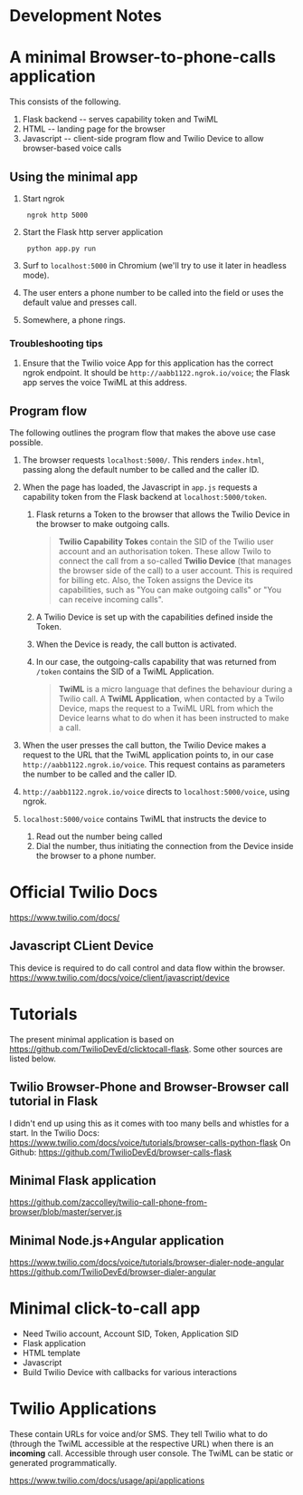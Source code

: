 Development Notes
=================

# A minimal Browser-to-phone-calls application
This consists of the following.

1. Flask backend -- serves capability token and TwiML
2. HTML -- landing page for the browser
3. Javascript -- client-side program flow and Twilio Device to allow browser-based voice calls

## Using the minimal app

1. Start ngrok

        ngrok http 5000

2. Start the Flask http server application

        python app.py run

3. Surf to `localhost:5000` in Chromium (we'll try to use it later in headless mode).
4. The user enters a phone number to be called into the field or uses the default value and presses call.
5. Somewhere, a phone rings.

### Troubleshooting tips
   1. Ensure that the Twilio voice App for this application has the correct ngrok endpoint. It should be `http://aabb1122.ngrok.io/voice`; the Flask app serves the voice TwiML at this address.

## Program flow

The following outlines the program flow that makes the above use case possible.

1. The browser requests `localhost:5000/`. This renders `index.html`, passing along the default number to be called and the caller ID.
2. When the page has loaded, the Javascript in `app.js` requests a capability token from the Flask backend at `localhost:5000/token`.
   1. Flask returns a Token to the browser that allows the Twilio Device in the browser to make outgoing calls.
   
      > **Twilio Capability Tokes** contain the SID of the Twilio user account and an authorisation token. These allow Twilo to connect the call from a so-called **Twilio Device** (that manages the browser side of the call) to a user account. This is required for billing etc. Also, the Token assigns the Device its capabilities, such as "You can make outgoing calls" or "You can receive incoming calls".

   2. A Twilio Device is set up with the capabilities defined inside the Token.
   3. When the Device is ready, the call button is activated.
   4. In our case, the outgoing-calls capability that was returned from `/token` contains the SID of a TwiML Application.

      > **TwiML** is a micro language that defines the behaviour during a Twilio call. A **TwiML Application**, when contacted by a Twilo Device, maps the request to a TwiML URL from which the Device learns what to do when it has been instructed to make a call.

4. When the user presses the call button, the Twilio Device makes a request to the URL that the TwiML application points to, in our case `http://aabb1122.ngrok.io/voice`. This request contains as parameters the number to be called and the caller ID.
5. `http://aabb1122.ngrok.io/voice` directs to `localhost:5000/voice`, using ngrok.
6. `localhost:5000/voice` contains TwiML that instructs the device to
   1. Read out the number being called
   2. Dial the number, thus initiating the connection from the Device inside the browser to a phone number.

# Official Twilio Docs
https://www.twilio.com/docs/

## Javascript CLient Device
This device is required to do call control and data flow within the browser.
https://www.twilio.com/docs/voice/client/javascript/device

# Tutorials
The present minimal application is based on https://github.com/TwilioDevEd/clicktocall-flask. Some other sources are listed below.

## Twilio Browser-Phone and Browser-Browser call tutorial in Flask
I didn't end up using this as it comes with too many bells and whistles for a start.
In the Twilio Docs: https://www.twilio.com/docs/voice/tutorials/browser-calls-python-flask
On Github: https://github.com/TwilioDevEd/browser-calls-flask

## Minimal Flask application
https://github.com/zaccolley/twilio-call-phone-from-browser/blob/master/server.js

## Minimal Node.js+Angular application
https://www.twilio.com/docs/voice/tutorials/browser-dialer-node-angular
https://github.com/TwilioDevEd/browser-dialer-angular

# Minimal click-to-call app

* Need Twilio account, Account SID, Token, Application SID
* Flask application
 * HTML template
 * Javascript
  * Build Twilio Device with callbacks for various interactions

# Twilio Applications

These contain URLs for voice and/or SMS. They tell Twilio what to do (through the TwiML accessible at the respective URL) when there is an **incoming** call. Accessible through user console. The TwiML can be static or generated programmatically.

https://www.twilio.com/docs/usage/api/applications

